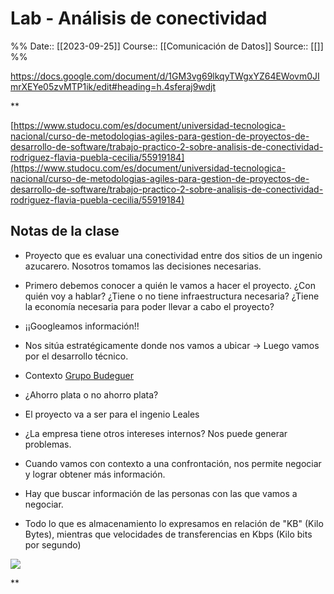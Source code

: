 # Lab - Análisis de conectividad

%%
Date:: [[2023-09-25]]
Course:: [[Comunicación de Datos]]
Source:: [[]]
%%

https://docs.google.com/document/d/1GM3vg69lkqyTWgxYZ64EWovm0JImrXEYe05zvMTP1ik/edit#heading=h.4sferaj9wdjt

**

[https://www.studocu.com/es/document/universidad-tecnologica-nacional/curso-de-metodologias-agiles-para-gestion-de-proyectos-de-desarrollo-de-software/trabajo-practico-2-sobre-analisis-de-conectividad-rodriguez-flavia-puebla-cecilia/55919184](https://www.studocu.com/es/document/universidad-tecnologica-nacional/curso-de-metodologias-agiles-para-gestion-de-proyectos-de-desarrollo-de-software/trabajo-practico-2-sobre-analisis-de-conectividad-rodriguez-flavia-puebla-cecilia/55919184)

  

## Notas de la clase

- Proyecto que es evaluar una conectividad entre dos sitios de un ingenio azucarero. Nosotros tomamos las decisiones necesarias.
    
- Primero debemos conocer a quién le vamos a hacer el proyecto. ¿Con quién voy a hablar? ¿Tiene o no tiene infraestructura necesaria? ¿Tiene la economía necesaria para poder llevar a cabo el proyecto?
    

- ¡¡Googleamos información!!
    
- Nos sitúa estratégicamente donde nos vamos a ubicar -> Luego vamos por el desarrollo técnico.
    

- Contexto [Grupo Budeguer](https://grupobudeguer.com/)
    

- ¿Ahorro plata o no ahorro plata? 
    
- El proyecto va a ser para el ingenio Leales
    
- ¿La empresa tiene otros intereses internos? Nos puede generar problemas.
    
- Cuando vamos con contexto a una confrontación, nos permite negociar y lograr obtener más información.
    
- Hay que buscar información de las personas con las que vamos a negociar.
    

- Todo lo que es almacenamiento lo expresamos en relación de "KB" (Kilo Bytes), mientras que velocidades de transferencias en Kbps (Kilo bits por segundo)
    

![](https://lh6.googleusercontent.com/jVKZgCbpY6cvn7SmipXWTzFeh6TCaHgCDkaEr24FcxLnzzEe0tm0cx3hgFZpy7SYoEluHvlTK6cHyojmoWP0PQCgPOfg5L_sfzltfv_TmEIcSky4Km1wCKYZ13pbDvO2OptMKI-KYIIPrxiW7T-tpmA)

**